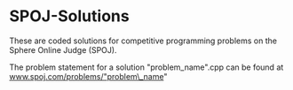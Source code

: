 # SPOJ-Solutions

These are coded solutions for competitive programming problems on the Sphere Online Judge (SPOJ).

The problem statement for a solution "problem\_name".cpp can be found at www.spoj.com/problems/"problem\_name"